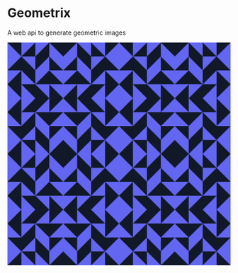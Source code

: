 # Geometrix
A web api to generate geometric images

![A generated image](geometrix-api/Geometrix.WebApi/wwwroot/Images/4-42-F-2-2-dark-indigo-64.png)
